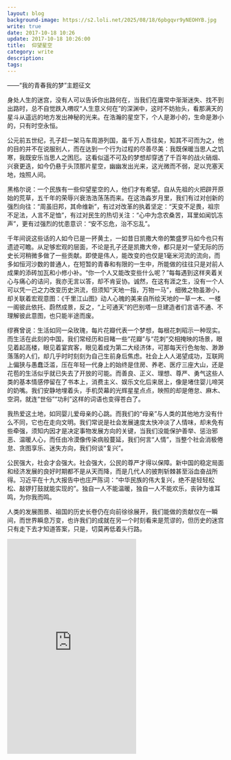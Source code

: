 ```yaml
---
layout: blog
background-image: https://s2.loli.net/2025/08/18/6pbgqvr9yNEOHYB.jpg
write: true
date: 2017-10-18 10:26
update: 2017-10-18 10:26:00
title:  仰望星空
category: write
description:
tags:
---
```


——“我的青春我的梦”主题征文

身处人生的迷宫，没有人可以告诉你出路何在，当我们在庸常中渐渐迷失、找不到出路时，总不自觉跌入喟叹“人生意义何在”的深渊中，这时不妨抬头，看那满天的星斗从遥远的地方发出神秘的光来。在浩瀚的星空下，个人是渺小的，生命是渺小的，只有时空永恒。

公元前五世纪，孔子赶一架马车周游列国，虽千万人吾往矣，知其不可而为之，他的目的并不在说服别人，而在达到一个行为过程的尽善尽美：我既保暖当思人之饥寒，我既安乐当思人之困厄。这看似遥不可及的梦想却穿透了千百年的战火硝烟、兴衰更迭，如今仍悬于头顶那片星空，幽幽发出光来，这光微而不弱，足以充塞天地，烛照人间。

黑格尔说：一个民族有一些仰望星空的人，他们才有希望。自从先祖的火把辟开原始的荒草，五千年的荣辱兴衰浩浩荡荡而来。在这浩淼岁月里，我们有过对创新的强烈向往：“周虽旧邦，其命维新”，有过对改革的执着坚定：“天变不足畏，祖宗不足法，人言不足恤”，有过对民生的热切关注：“心中为念农桑苦，耳里如闻饥冻声”，更有过强烈的忧患意识：“安不忘危，治不忘乱”。

千年间说这些话的人如今已是一抔黄土，一如昔日凯撒大帝的繁盛罗马如今也只有遗迹可瞻。从足够宏观的层面，不论是孔子还是凯撒大帝，都只是对一望无际的历史长河稍微多做了一些贡献。即使是伟人，能改变的也仅是1毫米河流的流向，而多如恒河沙数的普通人，在短暂的青春和有限的一生中，所能做的往往只是对前人成果的添砖加瓦和小修小补。“你一个人又能改变些什么呢？”每每遇到这样夹着关心与痛心的诘问，我亦无言以答，却不肯妥协。诚然，在这有涯之生，没有一个人可以凭一己之力改变历史洪流，但须知“天地一指，万物一马”，细微之物虽渺小，却关联着宏观意图：《千里江山图》动人心魄的美来自所绘天地的一草一木、一楼一阁彼此依托、蔚然成景，反之，“上可通天”的巴别塔一旦建造者们言语不通、不理解彼此意图，也只能半途而废。

缪赛曾说：生活如同一朵玫瑰，每片花瓣代表一个梦想，每根花刺昭示一种现实。而生活在此刻的中国，我们常经历和目睹一些“花瓣”与“花刺”交相掩映的场景，眼见着起高楼，眼见着宴宾客，眼见着成为第二大经济体，可那每天行色匆匆、渺渺落落的人们，却几乎时时刻刻为自己生前身后焦虑。社会上人人渴望成功，互联网上偏狭与愚蠢泛滥，压在年轻一代身上的始终是住房、养老、医疗三座大山，还是花苞的生活似乎就已失去了开放的可能。而善良、正义、理想、尊严、勇气这些人类的基本情感停留在了书本上，消费主义、娱乐文化后来居上，像是堵住婴儿啼哭的奶嘴。我们安静地埋着头，手机荧幕的光辉星星点点，映照的却是倦怠、麻木、空洞，就连“世俗”“功利”这样的词语也变得苍白了。

我热爱这土地，如同婴儿爱母亲的心跳。而我们的“母亲”与人类的其他地方没有什么不同，它也在走向文明。我们常说是社会发展速度太快冲淡了人情味，却未免有些牵强，须知内因才是决定事物发展方向的关键，当我们没能保护善举、惩治邪恶、温暖人心，而任由冷漠像传染病般蔓延，我们何言“人情”，当整个社会消极倦怠、贪图享乐、迷失方向，我们何谈“复兴”。

公民强大，社会才会强大。社会强大，公民的尊严才得以保障。新中国的稳定局面和经济发展的良好时期都不是从天而降，而是几代人的披荆斩棘甚至浴血奋战所得。习近平在十九大报告中也庄严陈词：“中华民族的伟大复兴，绝不是轻轻松松、敲锣打鼓就能实现的”。独自一人不能温暖，独自一人不能欢乐，丧钟为谁耳鸣，为你我而鸣。

人类的发展图景、祖国的历史长卷仍在向前徐徐展开，我们能做的贡献仅在一瞬间，而世界瞬息万变，也许我们的成就在另一个时刻看来是荒谬的，但历史的迷宫只有走下去才知道答案，只是，切莫再低着头行路。
<div class="tapas-iframe-wrap" data-width="810"><div class="tapas-full-btn" data-close-btn-url="https://tapas.io/resources/images/btn-close-on-embed.png" data-id="880827" data-url="https://tapas.io/embed/v2/880827?color=white&overlay=true" data-width="810"></div><iframe class="tapas-iframe-880827 tapas-iframe" height="500" data-is-cropped="" scrolling="no" src="https://tapas.io/embed/v2/880827?color=white&cropped=" frameborder="0"></iframe></div><script async src="https://tapas.io/resources/js/embedding.min.js"></script>
